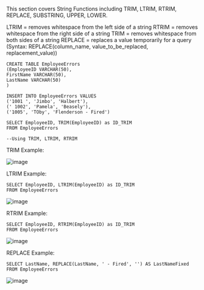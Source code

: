 
This section covers String Functions including TRIM, LTRIM, RTRIM, REPLACE, 
SUBSTRING, UPPER, LOWER.

LTRIM = removes whitespace from the left side of a string
RTRIM = removes whitespace from the right side of a string
TRIM = removes whitespace from both sides of a string
REPLACE = replaces a value temporarily for a query (Syntax: REPLACE(column_name, value_to_be_replaced, replacement_value))

```
CREATE TABLE EmployeeErrors
(EmployeeID VARCHAR(50),
FirstName VARCHAR(50),
LastName VARCHAR(50)
)

INSERT INTO EmployeeErrors VALUES
('1001 ', 'Jimbo', 'Halbert'),
(' 1002', 'Pamela', 'Beasely'),
('1005', 'TOby', 'Flenderson - Fired')

SELECT EmployeeID, TRIM(EmployeeID) as ID_TRIM
FROM EmployeeErrors

--Using TRIM, LTRIM, RTRIM
```
TRIM Example:

![image](https://github.com/Liss4rd/DataAnalystBootcamp/assets/66858250/66d8c710-3e58-466c-850c-df2c9e3e18a7)

LTRIM Example:
```
SELECT EmployeeID, LTRIM(EmployeeID) as ID_TRIM
FROM EmployeeErrors
```
![image](https://github.com/Liss4rd/DataAnalystBootcamp/assets/66858250/5080e810-13bb-48f9-983e-f6329ab61043)

RTRIM Example:
```
SELECT EmployeeID, RTRIM(EmployeeID) as ID_TRIM
FROM EmployeeErrors
```
![image](https://github.com/Liss4rd/DataAnalystBootcamp/assets/66858250/18466799-db32-4c0d-99a3-83df688aa8f2)

REPLACE Example:
```
SELECT LastName, REPLACE(LastName, ' - Fired', '') AS LastNameFixed
FROM EmployeeErrors
```
![image](https://github.com/Liss4rd/DataAnalystBootcamp/assets/66858250/f5739035-d9c3-4ae6-b9d7-9bf1e9db1273)

